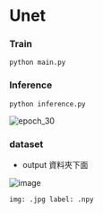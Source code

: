 # Unet

### Train
```
python main.py
```

### Inference
```
python inference.py
```
![epoch_30](https://github.com/Leacius/Unet/assets/58459135/e091e0a1-ceef-4e02-8dbe-8dc91d93a33f)
### dataset
* output 資料夾下面

![image](https://github.com/Leacius/Unet/assets/58459135/00f89095-edb8-4444-9029-adb920567107)

`
img: .jpg
label: .npy
`
